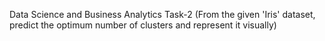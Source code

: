 Data Science and Business Analytics Task-2 (From the given 'Iris' dataset, predict the optimum number of clusters and represent it visually)
